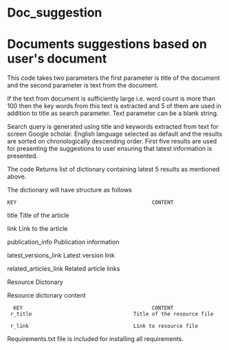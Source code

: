 # Doc_suggestion
# Documents suggestions based on user's document 

This code takes two parameters the first parameter is title of the document and the second parameter is text  from the document. 

If the text from document is sufficiently large i.e. word count is more than 100 then the key words from this text is extracted and 5 of them are used in addition to title as search parameter. Text parameter can be a blank string. 

Search query is generated using title and keywords extracted from text for screen Google scholar. English language selected as default and the results are sorted on chronologically descending order. First five results are used for presenting the suggestions to  user ensuring that latest information is presented. 


The code Returns list of dictionary containing latest 5 results as mentioned above. 

The dictionary will have structure as follows

    KEY                                            CONTENT
   title                                     Title of the article

   link                                      Link to the article

   publication_info                          Publication information 

   latest_versions_link                      Latest version link 

   related_articles_link                     Related article links 

   Resource                                  Dictonary 
   
Resource dictonary content

      KEY                                          CONTENT
     r_title                                 Title of the resource file 

     r_link                                  Link to resource file


Requirements.txt file is included for installing all requirements.
